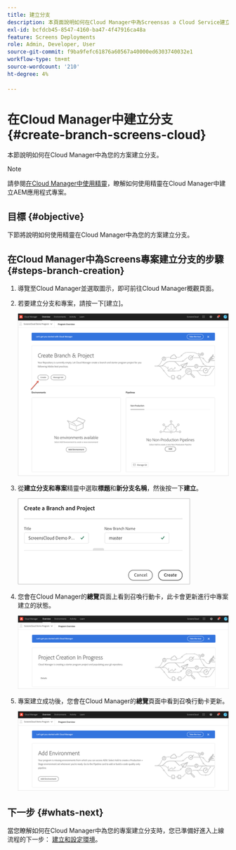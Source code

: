 ```yaml
---
title: 建立分支
description: 本頁面說明如何在Cloud Manager中為Screensas a Cloud Service建立分支。
exl-id: bcfdcb45-8547-4160-ba47-4f47916ca48a
feature: Screens Deployments
role: Admin, Developer, User
source-git-commit: f9ba9fefc61876a60567a40000ed6303740032e1
workflow-type: tm+mt
source-wordcount: '210'
ht-degree: 4%

---
```


# 在Cloud Manager中建立分支 {#create-branch-screens-cloud}

本節說明如何在Cloud Manager中為您的方案建立分支。

>[!NOTE]
>請參閱[在Cloud Manager中使用精靈](https://experienceleague.adobe.com/docs/experience-manager-cloud-service/content/implementing/using-cloud-manager/create-application-project/using-the-wizard.html?lang=zh-Hant)，瞭解如何使用精靈在Cloud Manager中建立AEM應用程式專案。

## 目標 {#objective}

下節將說明如何使用精靈在Cloud Manager中為您的方案建立分支。

## 在Cloud Manager中為Screens專案建立分支的步驟 {#steps-branch-creation}

1. 導覽至Cloud Manager並選取圖示，即可前往Cloud Manager概觀頁面。

1. 若要建立分支和專案，請按一下[建立]。**&#x200B;**

   ![影像](/help/screens-cloud/assets/onboarding/create-branch1.png)

1. 從&#x200B;**建立分支和專案**&#x200B;精靈中選取&#x200B;**標題**&#x200B;和&#x200B;**新分支名稱**，然後按一下&#x200B;**建立**。

   ![影像](/help/screens-cloud/assets/onboarding/create-branch2.png)

1. 您會在Cloud Manager的&#x200B;**總覽**&#x200B;頁面上看到召喚行動卡，此卡會更新進行中專案建立的狀態。

   ![影像](/help/screens-cloud/assets/onboarding/create-branch3.png)

1. 專案建立成功後，您會在Cloud Manager的&#x200B;**總覽**&#x200B;頁面中看到召喚行動卡更新。

   ![影像](/help/screens-cloud/assets/onboarding/create-branch4.png)

## 下一步 {#whats-next}

當您瞭解如何在Cloud Manager中為您的專案建立分支時，您已準備好進入上線流程的下一步： [建立和設定環境](/help/screens-cloud/onboarding-screens-cloud/creating-an-environment.md)。
